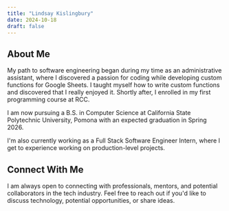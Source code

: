 ```yaml
---
title: "Lindsay Kislingbury"
date: 2024-10-18
draft: false
---
```


## About Me

My path to software engineering began during my time as an administrative assistant, where I discovered a passion for coding while developing custom functions for Google Sheets. I taught myself how to write custom functions and discovered that I really enjoyed it. Shortly after, I enrolled in my first programming course at RCC.

I am now pursuing a B.S. in Computer Science at California State Polytechnic University, Pomona with an expected graduation in Spring 2026.

I'm also currently working as a Full Stack Software Engineer Intern, where I get to experience working on production-level projects.

## Connect With Me

I am always open to connecting with professionals, mentors, and potential collaborators in the tech industry. Feel free to reach out if you'd like to discuss technology, potential opportunities, or share ideas.
